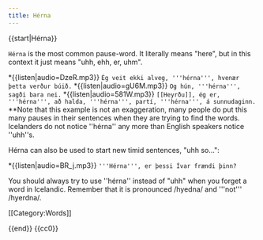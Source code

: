 ```yaml
---
title: Hérna
---
```


<level a1/>

{{start|Hérna}}

`Hérna` is the most common pause-word. It literally means "here", but in this context it just means "uhh, ehh, er, uhm".

*{{listen|audio=DzeR.mp3}} `Ég veit ekki alveg, '''hérna''', hvenær þetta verður búið.`
*{{listen|audio=gU6M.mp3}} `Og hún, '''hérna''', sagði bara nei.`
*{{listen|audio=581W.mp3}} `[[Heyrðu]], ég er, '''hérna''', að halda, '''hérna''', partí, '''hérna''', á sunnudaginn.`
**Note that this example is not an exaggeration, many people do put this many pauses in their sentences when they are trying to find the words. Icelanders do not notice ''hérna'' any more than English speakers notice ''uhh''s.

Hérna can also be used to start new timid sentences, "uhh so...":

*{{listen|audio=BR_j.mp3}} `'''Hérna''', er þessi Ívar frændi þinn?`

You should always try to use ''hérna'' instead of "uhh" when you forget a word in Icelandic. Remember that it is pronounced /hyedna/ and '''not''' /hyerdna/.

[[Category:Words]]

{{end}}
<noinclude>{{cc0}}</noinclude>